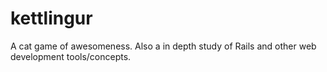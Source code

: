 # kettlingur
A cat game of awesomeness. Also a in depth study of Rails and other web development tools/concepts.
